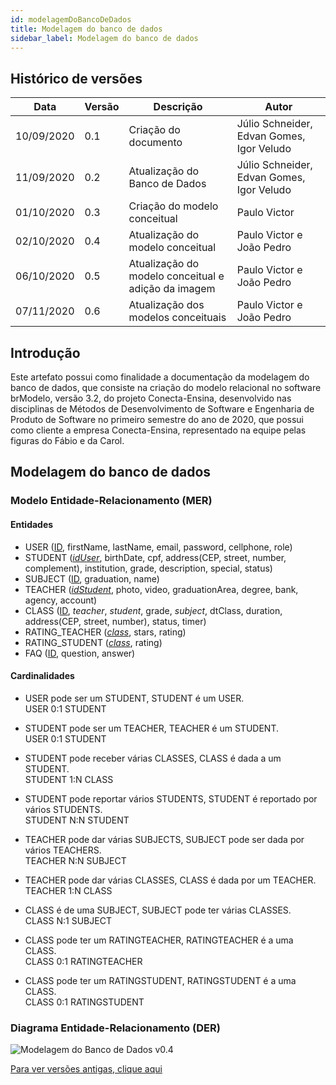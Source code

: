 ```yaml
---
id: modelagemDoBancoDeDados
title: Modelagem do banco de dados
sidebar_label: Modelagem do banco de dados
---
```


## Histórico de versões

| Data | Versão | Descrição | Autor |
|--------|-----------|---------------|---------|
| 10/09/2020 | 0.1 | Criação do documento | Júlio Schneider, Edvan Gomes, Igor Veludo |
| 11/09/2020 | 0.2 | Atualização do Banco de Dados | Júlio Schneider, Edvan Gomes, Igor Veludo |
| 01/10/2020 | 0.3 | Criação do modelo conceitual | Paulo Victor |
| 02/10/2020 | 0.4 | Atualização do modelo conceitual | Paulo Victor e João Pedro |
| 06/10/2020 | 0.5 | Atualização do modelo conceitual e adição da imagem | Paulo Victor e João Pedro |
| 07/11/2020 | 0.6 | Atualização dos modelos conceituais | Paulo Victor e João Pedro |

## Introdução

Este artefato possui como finalidade a documentação da modelagem do banco de dados, que consiste na criação do modelo relacional no software brModelo, versão 3.2, do projeto Conecta-Ensina, desenvolvido nas disciplinas de Métodos de Desenvolvimento de Software e Engenharia de Produto de Software no primeiro semestre do ano de 2020, que possui como cliente a empresa Conecta-Ensina, representado na equipe pelas figuras do Fábio e da Carol.

## Modelagem do banco de dados

### Modelo Entidade-Relacionamento (MER)

#### Entidades

- USER (<u>ID</u>, firstName, lastName, email, password, cellphone, role)
- STUDENT (<u>*idUser*</u>, birthDate, cpf, address(CEP, street, number, complement), institution, grade, description, special, status)
- SUBJECT (<u>ID</u>, graduation, name)
- TEACHER (<u>*idStudent*</u>, photo, video, graduationArea, degree, bank, agency, account)
- CLASS (<u>ID</u>, *teacher*, *student*, grade, *subject*, dtClass, duration, address(CEP, street, number), status, timer)
- RATING_TEACHER (<u>*class*</u>, stars, rating)
- RATING_STUDENT (<u>*class*</u>, rating)
- FAQ (<u>ID</u>, question, answer)

#### Cardinalidades

- USER pode ser um STUDENT, STUDENT é um USER.<br>
USER 0:1 STUDENT

- STUDENT pode ser um TEACHER, TEACHER é um STUDENT.<br>
USER 0:1 STUDENT

- STUDENT pode receber várias CLASSES, CLASS é dada a um STUDENT.<br>
STUDENT 1:N CLASS

- STUDENT pode reportar vários STUDENTS, STUDENT é reportado por vários STUDENTS.<br>
STUDENT N:N STUDENT

- TEACHER pode dar várias SUBJECTS, SUBJECT pode ser dada por vários TEACHERS.<br>
TEACHER N:N SUBJECT

- TEACHER pode dar várias CLASSES, CLASS é dada por um TEACHER.<br>
TEACHER 1:N CLASS

- CLASS é de uma SUBJECT, SUBJECT pode ter várias CLASSES.<br>
CLASS N:1 SUBJECT

- CLASS pode ter um RATINGTEACHER, RATINGTEACHER é a uma CLASS.<br>
CLASS 0:1 RATINGTEACHER

- CLASS pode ter um RATINGSTUDENT, RATINGSTUDENT é a uma CLASS.<br>
CLASS 0:1 RATINGSTUDENT

### Diagrama Entidade-Relacionamento (DER)

![Modelagem do Banco de Dados v0.4](https://raw.githubusercontent.com/fga-eps-mds/2020.1-Conecta-Ensina-Wiki/master/website/static/img/database/modelagem_banco_de_dados_v04.png)

[Para ver versões antigas, clique aqui](https://github.com/fga-eps-mds/2020.1-Conecta-Ensina-Wiki/tree/master/website/static/img/database)
